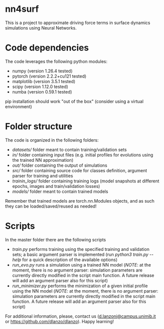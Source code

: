 # nn4surf
This is a project to approximate driving force terms in surface dynamics simulations using Neural Networks.

# Code dependencies
The code leverages the following python modules:
* numpy (version 1.26.4 tested)
* pytorch (version 2.2.2+cu121 tested)
* matplotlib (version 3.5.1 tested)
* scipy (version 1.12.0 tested)
* numba (version 0.59.1 tested)

pip installation should work "out of the box" (consider using a virtual environment)

# Folder structure
The code is organized in the following folders:
* _datasets/_ folder meant to contain training/validation sets
* _in/_ folder containing input files (e.g. initial profiles for evolutions using the trained NN approximation)
* _out/_ folder containing the output of simulations
* _src/_ folder containing source code for classes definition, argument parser for training and utilities
* _trainin_logs/_ folder containing training logs (model snapshots at different epochs, images and train/validation losses)
* _models/_ folder meant to contain trained models

Remember that trained models are torch.nn.Modules objects, and as such they can be loaded/saved/reused as needed!

# Scripts
In the master folder there are the following scripts
* _train.py_ performs training using the specified training and validation sets; a basic argument parser is implemented (run _python3 train.py --help_ for a quick description of the available options)
* _run_evo.py_ runs a simulation using a trained NN model (*NOTE*: at the moment, there is no argument parser: simulation parameters are currently directly modified in the script main function. A future release will add an argument parser also for this script)
* _run_minimizer.py_ performs the minimization of a given initial profile using the NN model (*NOTE*: at the moment, there is no argument parser: simulation parameters are currently directly modified in the script main function. A future release will add an argument parser also for this script)

For additional information, please, contact us (d.lanzoni@campus.unimib.it or https://github.com/dlanzo/dlanzo).
Happy learning!
